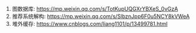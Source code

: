 1. 图数据库: https://mp.weixin.qq.com/s/TotKupUQGXrYBXeS_0vGzA
2. 推荐系统解构: https://mp.weixin.qq.com/s/SlbznJpp6F0u5NCY8kVWeA
3. 堆外缓存: https://www.cnblogs.com/liang1101/p/13499781.html